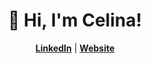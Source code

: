 <p align="left">
  <h1 align="center">👋 Hi, I'm Celina!</h1>
  <p align="center">
    <a href="https://linkedin.com/in/celinanperalta"><strong>LinkedIn</strong></a> | <a href="https://celinanperalta.com"><strong>Website</strong></a>
  </p>
</p>
